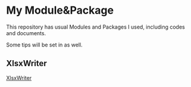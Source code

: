 # My Module&Package
This repository has usual Modules and Packages I used, including codes and documents.

Some tips will be set in as well.

## XlsxWriter
<a href="https://xlsxwriter.readthedocs.io/index.html" target="_blank" rel="noopener"> XlsxWriter </a>
